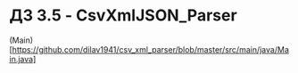 # ДЗ 3.5 - CsvXmlJSON_Parser

(Main) [https://github.com/dilav1941/csv_xml_parser/blob/master/src/main/java/Main.java]
